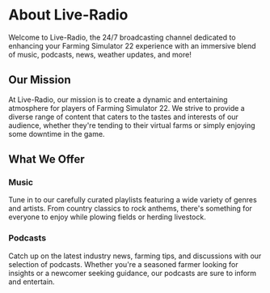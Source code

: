 # About Live-Radio

Welcome to Live-Radio, the 24/7 broadcasting channel dedicated to enhancing your Farming Simulator 22 experience with an immersive blend of music, podcasts, news, weather updates, and more!

## Our Mission

At Live-Radio, our mission is to create a dynamic and entertaining atmosphere for players of Farming Simulator 22. We strive to provide a diverse range of content that caters to the tastes and interests of our audience, whether they're tending to their virtual farms or simply enjoying some downtime in the game.

## What We Offer

### Music
Tune in to our carefully curated playlists featuring a wide variety of genres and artists. From country classics to rock anthems, there's something for everyone to enjoy while plowing fields or herding livestock.

### Podcasts
Catch up on the latest industry news, farming tips, and discussions with our selection of podcasts. Whether you're a seasoned farmer looking for insights or a newcomer seeking guidance, our podcasts are sure to inform and entertain.




